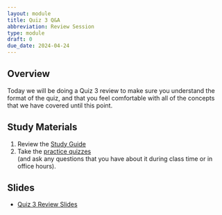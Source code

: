 ```yaml
---
layout: module
title: Quiz 3 Q&A
abbreviation: Review Session
type: module
draft: 0
due_date: 2024-04-24
---
```


## Overview
Today we will be doing a Quiz 3 review to make sure you understand the format of the quiz, and that you feel comfortable with all of the concepts that we have covered until this point.

## Study Materials
1. Review the <a href="https://docs.google.com/document/d/1zqusHdnVevqoDcIOi_riF-GQjudisOmq_KsDJVpVt8s/edit" target="_blank">Study Guide</a>
1. Take the [practice quizzes](../assignments/quiz-03) <br>(and ask any questions that you have about it during class time or in office hours).

## Slides
* <a href="https://docs.google.com/presentation/d/1okPymmAq3QsazADEWOlJiXyWtWiCfP6tiOGBoSmXHR4/edit?usp=sharing" target="_blank">Quiz 3 Review Slides</a>
